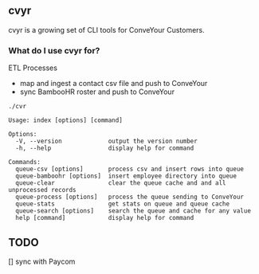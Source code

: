 ## cvyr 

cvyr is a growing set of CLI tools for ConveYour Customers. 

### What do I use cvyr for?

ETL Processes

- map and ingest a contact csv file and push to ConveYour
- sync BambooHR roster and push to ConveYour

`./cvr`

```
Usage: index [options] [command]

Options:
  -V, --version             output the version number
  -h, --help                display help for command

Commands:
  queue-csv [options]       process csv and insert rows into queue
  queue-bamboohr [options]  insert employee directory into queue
  queue-clear               clear the queue cache and and all unprocessed records
  queue-process [options]   process the queue sending to ConveYour
  queue-stats               get stats on queue and queue cache
  queue-search [options]    search the queue and cache for any value
  help [command]            display help for command
```

## TODO
[] sync with Paycom
